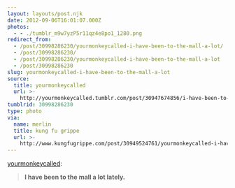 ```yaml
---
layout: layouts/post.njk
date: 2012-09-06T16:01:07.000Z
photos:
  - - ./tumblr_m9w7yzP5r11qz4e8po1_1280.png
redirect_from:
  - /post/30998286230/yourmonkeycalled-i-have-been-to-the-mall-a-lot/
  - /post/30998286230/
  - /post/30998286230/yourmonkeycalled-i-have-been-to-the-mall-a-lot
  - /post/30998286230
slug: yourmonkeycalled-i-have-been-to-the-mall-a-lot
source:
  title: yourmonkeycalled
  url: >-
    http://yourmonkeycalled.tumblr.com/post/30947674856/i-have-been-to-the-mall-a-lot-lately
tumblrid: 30998286230
type: photo
via:
  name: merlin
  title: kung fu grippe
  url: >-
    http://www.kungfugrippe.com/post/30949524761/yourmonkeycalled-i-have-been-to-the-mall-a-lot
---
```

<p><a href="http://yourmonkeycalled.com/post/30947674856/i-have-been-to-the-mall-a-lot-lately" class="tumblr_blog">yourmonkeycalled</a>:</p>

<blockquote><p><strong>I have been to the mall a lot lately.</strong></p></blockquote>
